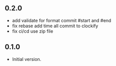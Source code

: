 ## 0.2.0

- add validate for format commit #start and #end
- fix rebase add time all commit to clockify
- fix ci/cd use zip file

## 0.1.0

- Initial version.
